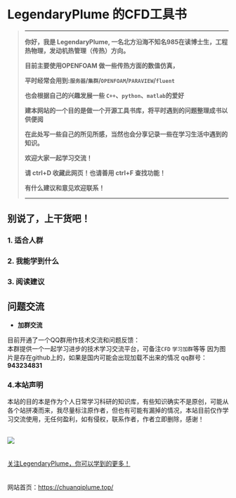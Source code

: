 # LegendaryPlume 的CFD工具书 

>---
>
>**你好，我是 LegendaryPlume, 一名北方沿海不知名985在读博士生，工程热物理，发动机热管理（传热）方向。**
>
>**目前主要使用OPENFOAM 做一些传热方面的数值仿真，**
>
>**平时经常会用到:`服务器`/`集群`/`OPENFOAM`/`PARAVIEW`/`fluent`**
>
>**也会根据自己的兴趣发展一些 `C++`、`python`、`matlab`的爱好**
>
>**建本网站的一个目的是做一个开源工具书库，将平时遇到的问题整理成书以供便阅**
>
>**在此处写一些自己的所见所感，当然也会分享记录一些在学习生活中遇到的知识。**
>
>**欢迎大家一起学习交流！**
>
>**请 ctrl+D 收藏此网页！也请善用 ctrl+F 查找功能！**
>
>**有什么建议和意见欢迎联系！**
>
>---


## 别说了，上干货吧！<!-- {docsify-ignore-all} -->


### 1. 适合人群



### 2. 我能学到什么



### 3. 阅读建议



## 问题交流

- **加群交流**

目前开通了一个QQ群用作技术交流和问题反馈：  
本群提供一个一起学习进步的技术学习交流平台，可备注`CFD` `学习加群`等等
因为图片是存在github上的，如果是国内可能会出现加载不出来的情况 qq群号：**943234831**

### 4.本站声明
本站的目的本是作为个人日常学习科研的知识库，有些知识确实不是原创，可能从各个站拼凑而来，我尽量标注原作者，但也有可能有漏掉的情况，本站目前仅作学习交流使用，无任何盈利，如有侵权，联系作者，作者立即删除，感谢！

<br/>
<div align="left">
    <img src=assets/pic/LegendaryPlume.png> 
</div>
<br/>  


<br/>
<div align="left">
    <a href="https://github.com/LegendaryPlume">关注LegendaryPlume，你可以学到的更多！</a>
</div>
<br/>  


<br/>
<div align="left">
    网站首页：<a href="https://chuanqiplume.top">https://chuanqiplume.top/</a>
</div>
<br/>  



